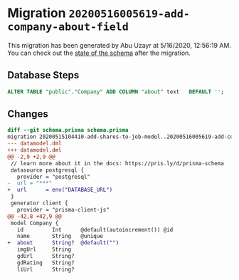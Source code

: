 # Migration `20200516005619-add-company-about-field`

This migration has been generated by Abu Uzayr at 5/16/2020, 12:56:19 AM.
You can check out the [state of the schema](./schema.prisma) after the migration.

## Database Steps

```sql
ALTER TABLE "public"."Company" ADD COLUMN "about" text   DEFAULT '';
```

## Changes

```diff
diff --git schema.prisma schema.prisma
migration 20200515104410-add-shares-to-job-model..20200516005619-add-company-about-field
--- datamodel.dml
+++ datamodel.dml
@@ -2,9 +2,9 @@
 // learn more about it in the docs: https://pris.ly/d/prisma-schema
 datasource postgresql {
   provider = "postgresql"
-  url = "***"
+  url      = env("DATABASE_URL")
 }
 generator client {
   provider = "prisma-client-js"
@@ -42,8 +42,9 @@
 model Company {
   id         Int      @default(autoincrement()) @id
   name       String   @unique
+  about      String?  @default("")
   imgUrl     String
   gdUrl      String?
   gdRating   String?
   liUrl      String?
```
